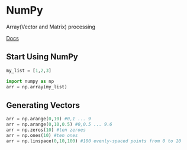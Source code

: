 # NumPy
Array(Vector and Matrix) processing

[Docs](https://docs.scipy.org/doc/numpy-1.13.0/reference/)

## Start Using NumPy
```python
my_list = [1,2,3]

import numpy as np
arr = np.array(my_list)
```

## Generating Vectors
```python
arr = np.arange(0,10) #0,1 ... 9
arr = np.arange(0,10,0.5) #0,0.5 ... 9.6
arr = np.zeros(10) #ten zeroes
arr = np.ones(10) #ten ones
arr = np.linspace(0,10,100) #100 evenly-spaced points from 0 to 10
```
